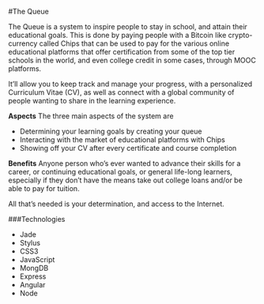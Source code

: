 #The Queue

The Queue is a system to inspire people to stay in school, and attain their educational goals. This is done by paying people with a Bitcoin like crypto-currency called Chips that can be used to pay for the various online educational platforms that offer certification from some of the top tier schools in the world, and even college credit in some cases, through MOOC platforms.

It’ll allow you to keep track and manage your progress, with a personalized Curriculum Vitae (CV), as well as connect with a global community of people wanting to share in the learning experience.

**Aspects**
The three main aspects of the system are
- Determining your learning goals by creating your queue
- Interacting with the market of educational platforms with Chips
- Showing off your CV after every certificate and course completion

**Benefits**
Anyone person who’s ever wanted to advance their skills for a career, or continuing educational goals, or general life-long learners, especially if they don’t have the means take out college loans and/or be able to pay for tuition.

All that’s needed is your determination, and access to the Internet.

###Technologies
- Jade
- Stylus
- CSS3
- JavaScript
- MongDB
- Express
- Angular
- Node
